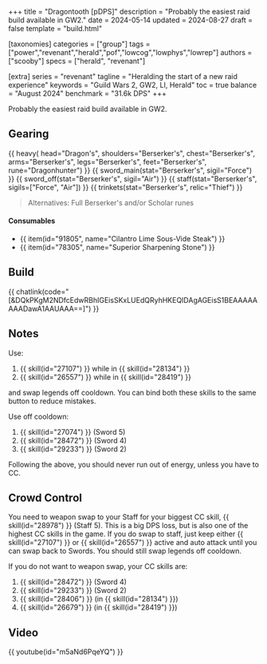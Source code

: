 +++
title = "Dragontooth [pDPS]"
description = "Probably the easiest raid build available in GW2."
date = 2024-05-14
updated = 2024-08-27
draft = false
template = "build.html"

[taxonomies]
categories = ["group"]
tags = ["power","revenant","herald","pof","lowcog","lowphys","lowrep"]
authors = ["scooby"]
specs = ["herald", "revenant"]

[extra]
series = "revenant"
tagline = "Heralding the start of a new raid experience"
keywords = "Guild Wars 2, GW2, LI, Herald"
toc = true
balance = "August 2024"
benchmark = "31.6k DPS"
+++

Probably the easiest raid build available in GW2.

## Gearing

{{ heavy(
	head="Dragon's",
	shoulders="Berserker's",
	chest="Berserker's",
	arms="Berserker's",
	legs="Berserker's",
	feet="Berserker's",
	rune="Dragonhunter") }}
{{ sword_main(stat="Berserker's", sigil="Force") }}
{{ sword_off(stat="Berserker's", sigil="Air") }}
{{ staff(stat="Berserker's", sigils=["Force", "Air"]) }}
{{ trinkets(stat="Berserker's", relic="Thief") }}

> Alternatives: Full Berserker's and/or Scholar runes

#### Consumables

- {{ item(id="91805", name="Cilantro Lime Sous-Vide Steak") }}
- {{ item(id="78305", name="Superior Sharpening Stone") }}

## Build

{{ chatlink(code="[&DQkPKgM2NDfcEdwRBhIGEisSKxLUEdQRyhHKEQIDAgAGEisS1BEAAAAAAAADawA1AAUAAA==]") }}

## Notes

Use:
1. {{ skill(id="27107") }} while in {{ skill(id="28134") }}  
1. {{ skill(id="26557") }} while in {{ skill(id="28419") }}

and swap legends off cooldown. You can bind both these skills to the same button to reduce mistakes.

Use off cooldown:

1. {{ skill(id="27074") }} (Sword 5)
1. {{ skill(id="28472") }} (Sword 4)
1. {{ skill(id="29233") }} (Sword 2)

Following the above, you should never run out of energy, unless you have to CC.

## Crowd Control

You need to weapon swap to your Staff for your biggest CC skill, {{ skill(id="28978") }} (Staff 5). This is a big DPS loss, but is also one of the highest CC skills in the game. If you do swap to staff, just keep either {{ skill(id="27107") }} or {{ skill(id="26557") }} active and auto attack until you can swap back to Swords. You should still swap legends off cooldown.

If you do not want to weapon swap, your CC skills are:
1. {{ skill(id="28472") }} (Sword 4)
1. {{ skill(id="29233") }} (Sword 2)
1. {{ skill(id="28406") }} (in {{ skill(id="28134") }})  
1. {{ skill(id="26679") }} (in {{ skill(id="28419") }})

## Video

{{ youtube(id="m5aNd6PqeYQ") }}
